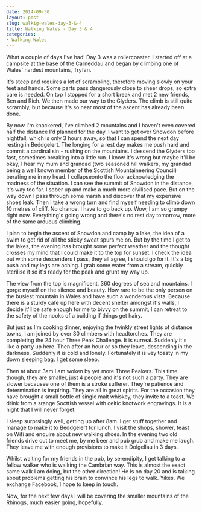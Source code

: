```yaml
---
date: 2014-09-30
layout: post
slug: walkig-wales-day-3-&-4
title: Walking Wales - Day 3 & 4
categories:
- Walking Wales
---
```


What a couple of days I've had! Day 3 was a rollercoaster. I started off at a campsite at the base of the Carneddau and began by climbing one of Wales' hardest mountains, Tryfan.

It's steep and requires a lot of scrambling, therefore moving slowly on your feet and hands. Some parts pass dangerously close to sheer drops, so extra care is needed. On top I stopped for a short break and met 2 new friends, Ben and Rich. We then made our way to the Glyders. The climb is still quite scrambly, but because it's so near most of the ascent has already been done.

By now I'm knackered, I've climbed 2 mountains and I haven't even covered half the distance I'd planned for the day. I want to get over Snowdon before nightfall, which is only 3 hours away, so that I can spend the next day resting in Beddgelert. The longing for a rest day makes me push hard and commit a cardinal sin - rushing on the mountains. I descend the Glyders too fast, sometimes breaking into a little run. I know it's wrong but maybe it'll be okay, I hear my mum and grandad (two seasoned hill walkers, my grandad being a well known member of the Scottish Mountaineering Council) berating me in my head. I collapseonto the floor acknowledging the madness of the situation. I can see the summit of Snowdon in the distance, it's way too far. I sober up and make a much more civilised pace. But on the way down I pass through some marsh and discover that my expensive shoes leak. Then I take a wrong turn and find myself needing to climb down 10 metres of cliff. No chance. I have to go back up. Wow, I am so grumpy right now. Everything's going wrong and there's no rest day tomorrow, more of the same arduous climbing.

I plan to begin the ascent of Snowdon and camp by a lake, the idea of a swim to get rid of all the sticky sweat spurs me on. But by the time I get to the lakes, the evening has brought some perfect weather and the thought crosses my mind that I could make it to the top for sunset. I check the idea out with some descenders I pass, they all agree, I should go for it. It's a big push and my legs are aching. I grab some water from a stream, quickly sterilise it so it's ready for the peak and grunt my way up.

The view from the top is magnificent. 360 degrees of sea and mountains. I gorge myself on the silence and beauty. How rare to be the only person on the busiest mountain in Wales and have such a wonderous vista. Because there is a sturdy cafe up here with decent shelter amongst it's walls, I decide it'll be safe enough for me to bivvy on the summit; I can retreat to the safety of the nooks of a building if things get hairy.

But just as I'm cooking dinner, enjoying the twinkly street lights of distance towns, I am joined by over 30 climbers with headtorches. They are completing the 24 hour Three Peak Challenge. It is surreal. Suddenly it's like a party up here. Then after an hour or so they leave, descending in the darkness. Suddenly it is cold and lonely. Fortunately it is vey toasty in my down sleeping bag. I get some sleep.

Then at about 3am I am woken by yet more Three Peakers. This time though, they are smaller, just 4 people and it's not such a party. They are slower becausee one of them is a stroke sufferer. They're patience and determination is inspiring. They are all in great spirits. For the occasion they have brought a small bottle of single malt whiskey, they invite to a toast. We drink from a srange Socttish vessel with celtic knotwork engravings. It is a night that I will never forget.

I sleep surprsingly well, getting up after 8am. I get stuff together and manage to make it to Beddgelert for lunch. I visit the shops, shower, feast on Wifi and enquire about new walking shoes. In the evening two old friends drive out to meet me, by me beer and pub grub and make me laugh. They leave me with enough provisions to make it Dolgellau in 3 days.

Whilst waiting for my friends in the pub, by serendipity, I get talking to a fellow walker who is walking the Cambrian way. This is almost the exact same walk I am doing, but the other direction! He is on day 20 and is talking about problems getting his brain to convince his legs to walk. Yikes. We exchange Facebook, I hope to keep in touch.

Now, for the next few days I will be covering the smaller mountains of the Rhinogs, much easier going, hopefully.
